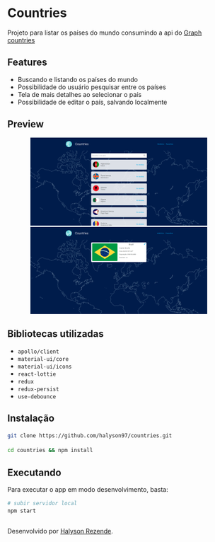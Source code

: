 # Countries
Projeto para listar os países do mundo consumindo a api do [Graph countries](https://github.com/lennertVanSever/graphcountries)

## Features
- Buscando e listando os países do mundo
- Possibilidade do usuário pesquisar entre os países
- Tela de mais detalhes ao selecionar o país
- Possibilidade de editar o país, salvando localmente

## Preview

<p align="center">
  <img src="https://raw.githubusercontent.com/halyson97/countries/main/public/images/preview/home.png"   width="400">
  <img src="https://raw.githubusercontent.com/halyson97/countries/main/public/images/preview/about.png" width="400">
 </p>

## Bibliotecas utilizadas

- `apollo/client`
- `material-ui/core`
- `material-ui/icons`
- `react-lottie`
- `redux`
- `redux-persist`
- `use-debounce`


## Instalação
```bash
git clone https://github.com/halyson97/countries.git

cd countries && npm install
```

## Executando
Para executar o app em modo desenvolvimento, basta:

```bash
# subir servidor local
npm start
```

## 
Desenvolvido por [Halyson Rezende](https://github.com/halyson97).
